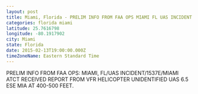 ```yaml
---
layout: post
title: Miami, Florida - PRELIM INFO FROM FAA OPS MIAMI FL UAS INCIDENT 1537E MIAMI ATCT RECEIVED REPORT FROM
categories: florida miami
latitude: 25.7616798
longitude: -80.1917902
city: Miami
state: Florida
date: 2015-02-13T19:00:00.000Z
timeZoneName: Eastern Standard Time
---
```


PRELIM INFO FROM FAA OPS: MIAMI, FL/UAS INCIDENT/1537E/MIAMI ATCT RECEIVED REPORT FROM VFR HELICOPTER UNIDENTIFIED UAS 6.5 ESE MIA AT 400-500 FEET. 